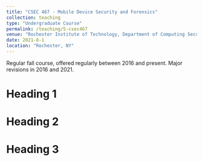 ```yaml
---
title: "CSEC 467 - Mobile Device Security and Forensics"
collection: teaching
type: "Undergraduate Course"
permalink: /teaching/5-csec467
venue: "Rochester Institute of Technology, Department of Computing Security"
date: 2021-8-1
location: "Rochester, NY"
---
```


Regular fall course, offered regularly between 2016 and present. Major revisions in 2016 and 2021.

Heading 1
======

Heading 2
======

Heading 3
======

